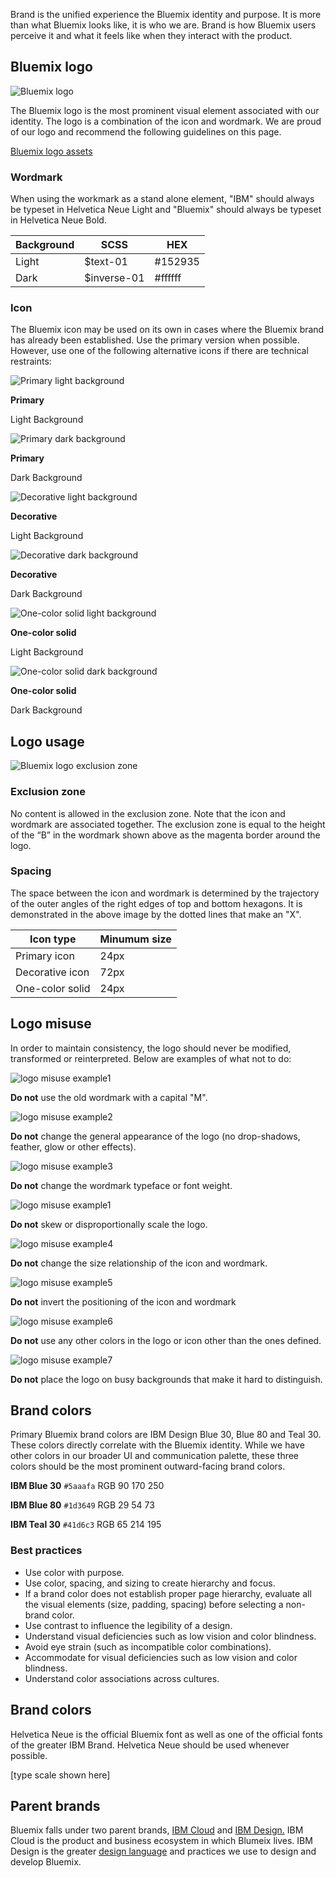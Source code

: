 Brand is the unified experience the Bluemix identity and purpose. It is more than what Bluemix looks like, it is who we are. Brand is how Bluemix users perceive it and what it feels like when they interact with the product.

## Bluemix logo
![Bluemix logo](images/bluemix-1.0.svg) 

The Bluemix logo is the most prominent visual element associated with our identity. The logo is a combination of the icon and wordmark. We are proud of our logo and recommend the following guidelines on this page.

[Bluemix logo assets]()

### Wordmark
When using the workmark as a stand alone element, "IBM" should always be typeset in Helvetica Neue Light and "Bluemix" should always be typeset in Helvetica Neue Bold.

| Background | SCSS        | HEX      |
|------------|----------   |----------|
| Light      | $text-01    | #152935  |
| Dark       | $inverse-01 | #ffffff  |


### Icon
The Bluemix icon may be used on its own in cases where the Bluemix brand has already been established. Use the primary version when possible. However, use one of the following alternative icons if there are technical restraints:

![Primary light background](images/bluemix-2.svg)

**Primary** 

Light Background


![Primary dark background](images/bluemix-3.svg)

**Primary** 

Dark Background


![Decorative light background](images/bluemix-4.svg) 

**Decorative** 

Light Background



![Decorative dark background](images/bluemix-5.svg)

**Decorative** 

Dark Background


![One-color solid light background](images/bluemix-6.svg)

**One-color solid** 

Light Background


![One-color solid dark background](images/bluemix-7.svg)

**One-color solid** 

Dark Background

## Logo usage

![Bluemix logo exclusion zone](images/bluemix-8.svg)
### Exclusion zone
No content is allowed in the exclusion zone. Note that the icon and wordmark are associated together. The exclusion zone is equal to the height of the “B” in the wordmark shown above as the magenta border around the logo.

### Spacing 
The space between the icon and wordmark is determined by the trajectory of the outer angles of the right edges of top and bottom hexagons. It is demonstrated in the above image by the dotted lines that make an "X".

| Icon type      | Minumum size     
|------------    |----------   
| Primary icon   | 24px   
| Decorative icon| 72px
| One-color solid| 24px

## Logo misuse

In order to maintain consistency, the logo should never be modified, transformed or reinterpreted. Below are examples of what not to do:


![logo misuse example1](images/bluemix-9.svg)

**Do not** use the old wordmark with a capital "M".


![logo misuse example2](images/bluemix-10.png)

**Do not** change the general appearance of the logo (no drop-shadows, feather, glow or other effects).


![logo misuse example3](images/bluemix-11.svg)

**Do not** change the wordmark typeface or font weight.

![logo misuse example1](images/bluemix-12.svg)

**Do not** skew or disproportionally scale the logo.


![logo misuse example4](images/bluemix-13.svg)

**Do not** change the size relationship of the icon and wordmark.

![logo misuse example5](images/bluemix-14.svg)

**Do not** invert the positioning of the icon and wordmark

![logo misuse example6](images/bluemix-15.svg)

**Do not** use any other colors in the logo or icon other than the ones defined.

![logo misuse example7](images/bluemix-16.png)

**Do not** place the logo on busy backgrounds that make it hard to distinguish.



## Brand colors
Primary Bluemix brand colors are IBM Design Blue 30, Blue 80 and Teal 30. These colors directly correlate with the Bluemix identity. While we have other colors in our broader UI and communication palette, these three colors should be the most prominent outward-facing brand colors.

**IBM Blue 30**
`#5aaafa`
RGB 90 170 250


**IBM Blue 80**
`#1d3649`
RGB 29 54 73


**IBM Teal 30**
`#41d6c3`
RGB 65 214 195


### Best practices
* Use color with purpose.
* Use color, spacing, and sizing to create hierarchy and focus.
* If a brand color does not establish proper page hierarchy, evaluate all the visual elements (size, padding, spacing) before selecting a non-brand color.
* Use contrast to influence the legibility of a design.
* Understand visual deficiencies such as low vision and color blindness.
* Avoid eye strain (such as incompatible color combinations).
* Accommodate for visual deficiencies such as low vision and color blindness.
* Understand color associations across cultures.


## Brand colors
Helvetica Neue is the official Bluemix font as well as one of the official fonts of the greater IBM Brand. Helvetica Neue should be used whenever possible.

[type scale shown here]

## Parent brands
Bluemix falls under two parent brands, [IBM Cloud](http://www.ibm.com/cloud-computing/) and [IBM Design.](https://www.ibm.com/design/) IBM Cloud is the product and business ecosystem in which Blumeix lives. IBM Design is the greater [design language](https://www.ibm.com/design/language/) and practices we use to design and develop Bluemix.